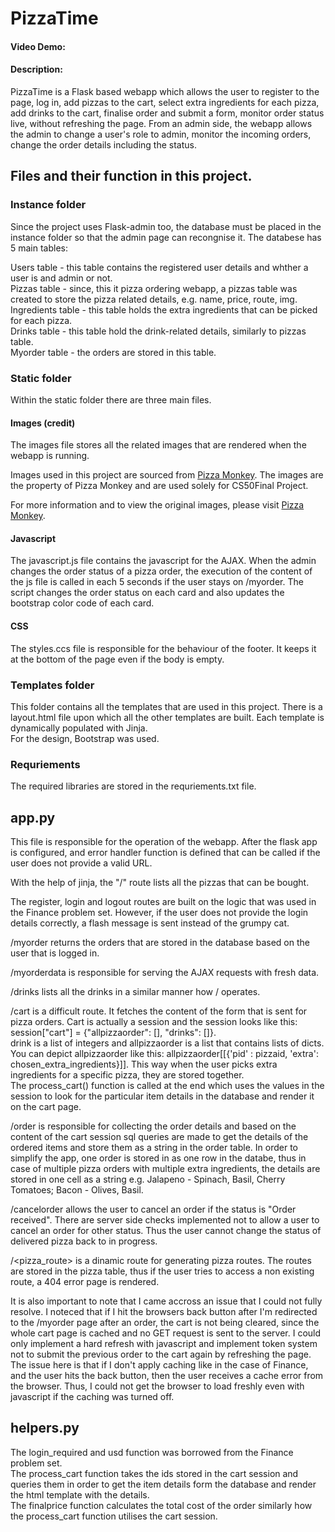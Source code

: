 # PizzaTime
#### Video Demo:  <URL HERE>
#### Description:
PizzaTime is a Flask based webapp which allows the user to register to the page, log in, add pizzas to the cart, select extra ingredients for each pizza, add drinks to the cart, finalise order and submit a form, monitor order status  live, without refreshing the page. 
From an admin side, the webapp allows the admin to change a user's role to admin, monitor the incoming orders, change the order details including the status.

## Files and their function in this project.

### Instance folder
Since the project uses Flask-admin too, the database must be placed in the instance folder so that the admin page can recongnise it. The databese has 5 main tables:  
  
Users table - this table contains the registered user details and whther a user is and admin or not.  
Pizzas table - since, this it pizza ordering webapp, a pizzas table was created to store the pizza related details, e.g. name, price, route, img.  
Ingredients table - this table holds the extra ingredients that can be picked for each pizza.  
Drinks table - this table hold the drink-related details, similarly to pizzas table.  
Myorder table - the orders are stored in this table.  

### Static folder
Within the static folder there are three main files.  
 
#### Images (credit)
The images file stores all the related images that are rendered when the webapp is running. 

Images used in this project are sourced from [Pizza Monkey](https://szeged.pizzamonkey.hu/termekek/pizzak/normal-pizzak/#/). The images are the property of Pizza Monkey and are used solely for CS50Final Project.

For more information and to view the original images, please visit [Pizza Monkey](https://szeged.pizzamonkey.hu/termekek/pizzak/normal-pizzak/#/).  

#### Javascript
The javascript.js file contains the javascript for the AJAX. When the admin changes the order status of a pizza order, the execution of the content of the js file is called in each 5 seconds if the user stays on /myorder. The script changes the order status on each card and also updates the bootstrap color code of each card.
#### CSS
The styles.ccs file is responsible for the behaviour of the footer. It keeps it at the bottom of the page even if the body is empty.

### Templates folder

This folder contains all the templates that are used in this project. There is a layout.html file upon which all the other templates are built. Each template is dynamically populated with Jinja.  
For the design, Bootstrap was used.

### Requriements

The required libraries are stored in the requriements.txt file.

## app.py
This file is responsible for the operation of the webapp. After the flask app is configured, and error handler function is defined that can be called if the user does not provide a valid URL.  
  
With the help of jinja, the "/" route lists all the pizzas that can be bought.  
  
The register, login and logout routes are built on the logic that was used in the Finance problem set. However, if the user does not provide the login details correctly, a flash message is sent instead of the grumpy cat.
  
/myorder returns the orders that are stored in the database based on the user that is logged in.  

/myorderdata is responsible for serving the AJAX requests with fresh data.  

/drinks lists all the drinks in a similar manner how / operates.  

/cart is a difficult route. It fetches the content of the form that is sent for pizza orders. Cart is actually a session and the session looks like this: session["cart"] = {"allpizzaorder": [], "drinks": []}.  
drink is a list of integers and allpizzaorder is a list that contains lists of dicts. You can depict allpizzaorder like this: allpizzaorder[[{'pid' : pizzaid, 'extra': chosen_extra_ingredients}]]. This way when the user picks extra ingredients for a specific pizza, they are stored together.  
The process_cart() function is called at the end which uses the values in the session to look for the particular item details in the database and render it on the cart page.  

/order is responsible for collecting the order details and based on the content of the cart session sql queries are made to get the details of the ordered items and store them as a string in the order table. In order to simplify the app, one order is stored in as one row in the databe, thus in case of multiple pizza orders with multiple extra ingredients, the details are stored in one cell as a string e.g. Jalapeno - Spinach, Basil, Cherry Tomatoes; Bacon - Olives, Basil.  

/cancelorder allows the user to cancel an order if the status is "Order received". There are server side checks implemented not to allow a user to cancel an order for other status. Thus the user cannot change the status of delivered pizza back to in progress. 

/<pizza_route> is a dinamic route for generating pizza routes. The routes are stored in the pizza table, thus if the user tries to access a non existing route, a 404 error page is rendered.  

It is also important to note that I came accross an issue that I could not fully resolve. I noteced that if I hit the browsers back button after I'm redirected to the /myorder page after an order, the cart is not being cleared, since the whole cart page is cached and no GET request is sent to the server. I could only implement a hard refresh with javascript and implement token system not to submit the previous order to the cart again by refreshing the page. The issue here is that if I don't apply caching like in the case of Finance, and the user hits the back button, then the user receives a cache error from the browser. Thus, I could not get the browser to load freshly even with javascript if the caching was turned off.

## helpers.py
The login_required and usd function was borrowed from the Finance problem set.  
The process_cart function takes the ids stored in the cart session and queries them in order to get the item details form the database and render the html template with the details.  
The finalprice function calculates the total cost of the order similarly how the process_cart function utilises the cart session.









